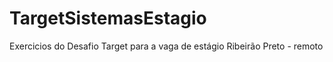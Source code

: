 # TargetSistemasEstagio
Exercicios do Desafio Target para a vaga de estágio Ribeirão Preto - remoto
